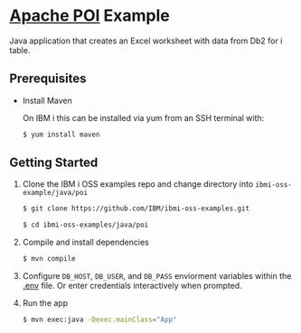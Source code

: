 # [Apache POI](https://poi.apache.org/) Example

Java application that creates an Excel worksheet
with data from Db2 for i table.

## Prerequisites

- Install Maven

    On IBM i this can be installed via yum from an SSH terminal with:

    ```bash
    $ yum install maven
    ```

## Getting Started

1) Clone the IBM i OSS examples repo and change directory into `ibmi-oss-example/java/poi`

    ```bash
    $ git clone https://github.com/IBM/ibmi-oss-examples.git

    $ cd ibmi-oss-examples/java/poi
    ```

2) Compile and install dependencies

   ```bash
   $ mvn compile
   ```

3) Configure `DB_HOST`, `DB_USER`, and `DB_PASS` enviorment variables within the [.env](.env) file. Or enter credentials interactively when prompted.

4) Run the app
   
   ```bash
   $ mvn exec:java -Dexec.mainClass="App"
   ```

